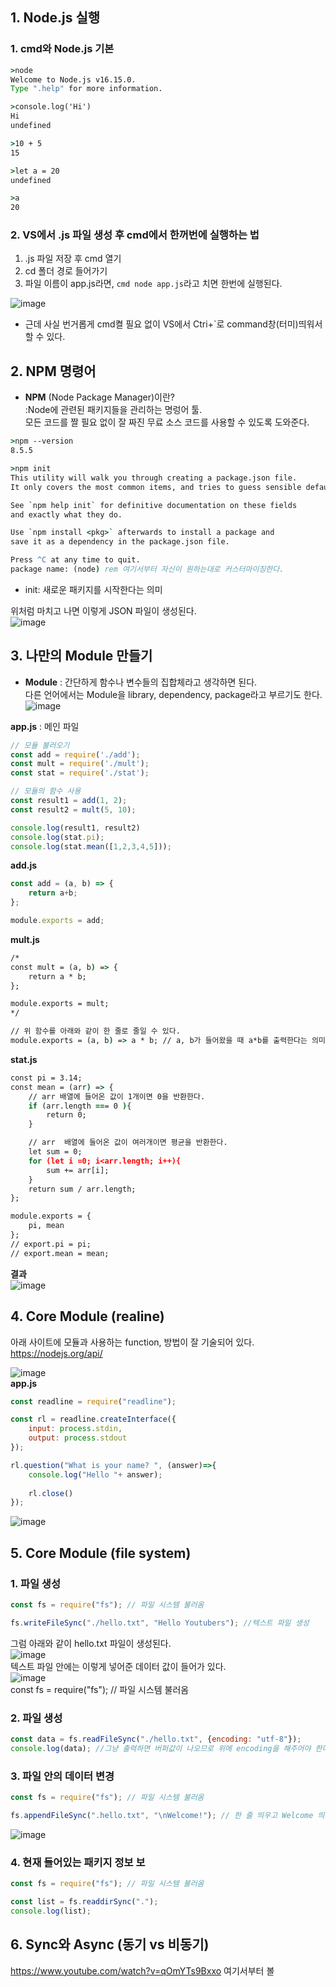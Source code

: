 ## 1. Node.js 실행

### 1. cmd와 Node.js 기본 
```cmd
>node
Welcome to Node.js v16.15.0.
Type ".help" for more information.
```
```cmd
>console.log('Hi')
Hi
undefined
```
```cmd
>10 + 5
15
```
```cmd
>let a = 20
undefined
```
```cmd
>a
20
```
### 2. VS에서 .js 파일 생성 후 cmd에서 한꺼번에 실행하는 법 
1. .js 파일 저장 후 cmd 열기  
2. cd 폴더 경로 들어가기  
3. 파일 이름이 app.js라면, ```cmd node app.js```라고 치면 한번에 실행된다.  
  
![image](https://user-images.githubusercontent.com/63652571/166358024-596b3d70-17da-4474-8406-5527aa0065b7.png)  

- 근데 사실 번거롭게 cmd켤 필요 없이 VS에서 Ctri+`로 command창(터미)띄워서 할 수 있다.
  
  
## 2. NPM 명령어  

- **NPM** (Node Package Manager)이란?   
:Node에 관련된 패키지들을 관리하는 명렁어 툴.  
모든 코드를 짤 필요 없이 잘 짜진 무료 소스 코드를 사용할 수 있도록 도와준다.  
  
```cmd
>npm --version
8.5.5
```
```cmd
>npm init
This utility will walk you through creating a package.json file.
It only covers the most common items, and tries to guess sensible defaults.

See `npm help init` for definitive documentation on these fields
and exactly what they do.

Use `npm install <pkg>` afterwards to install a package and
save it as a dependency in the package.json file.

Press ^C at any time to quit.
package name: (node) rem 여기서부터 자신이 원하는대로 커스터마이징한다. 
```
- init: 새로운 패키지를 시작한다는 의미  
  
위처럼 마치고 나면 이렇게 JSON 파일이 생성된다.  
![image](https://user-images.githubusercontent.com/63652571/166390055-505f3459-9d54-4c29-918d-7787bc49a5d0.png)
  
## 3. 나만의 Module 만들기  
- **Module** 
: 간단하게 함수나 변수들의 집합체라고 생각하면 된다.  
다른 언어에서는 Module을 library, dependency, package라고 부르기도 한다.  
![image](https://user-images.githubusercontent.com/63652571/166400775-24c57155-7203-4d11-a78a-7382def97cee.png)  
  
**app.js** : 메인 파일
```js
// 모듈 불러오기
const add = require('./add');
const mult = require('./mult');
const stat = require('./stat');

// 모듈의 함수 사용
const result1 = add(1, 2);
const result2 = mult(5, 10);

console.log(result1, result2)
console.log(stat.pi);
console.log(stat.mean([1,2,3,4,5]));
```
**add.js**
```js
const add = (a, b) => {
    return a+b;
};

module.exports = add;
```
**mult.js**
```cmd
/*
const mult = (a, b) => {
    return a * b;
};

module.exports = mult;
*/

// 위 함수를 아래와 같이 한 줄로 줄일 수 있다.
module.exports = (a, b) => a * b; // a, b가 들어왔을 때 a*b를 출력한다는 의미
```
**stat.js**
```cmd
const pi = 3.14;
const mean = (arr) => {
    // arr 배열에 들어온 값이 1개이면 0을 반환한다.
    if (arr.length === 0 ){
        return 0;
    }

    // arr  배열에 들어온 값이 여러개이면 평균을 반환한다.
    let sum = 0;
    for (let i =0; i<arr.length; i++){
        sum += arr[i];
    }
    return sum / arr.length;
};

module.exports = {
    pi, mean
};
// export.pi = pi;
// export.mean = mean;
```
**결과**  
![image](https://user-images.githubusercontent.com/63652571/166401524-3a92ae87-5942-452d-b7ca-8bbb8cd84726.png)   

## 4. Core Module (realine)

아래 사이트에 모듈과 사용하는 function, 방법이 잘 기술되어 있다.  
https://nodejs.org/api/  
  
![image](https://user-images.githubusercontent.com/63652571/166406942-fa62ca79-2b39-4b55-a0b2-c52e89f67996.png)  
**app.js**  
```js
const readline = require("readline");

const rl = readline.createInterface({
    input: process.stdin,
    output: process.stdout
});

rl.question("What is your name? ", (answer)=>{
    console.log("Hello "+ answer);
    
    rl.close()
});
```
![image](https://user-images.githubusercontent.com/63652571/166406976-20afa3a5-9856-4beb-8ca3-10d77c1d62e0.png)    
  
## 5. Core Module (file system)
### 1. 파일 생성
```js
const fs = require("fs"); // 파일 시스템 불러옴

fs.writeFileSync("./hello.txt", "Hello Youtubers"); //텍스트 파일 생성
```  
그럼 아래와 같이 hello.txt 파일이 생성된다.  
![image](https://user-images.githubusercontent.com/63652571/166418689-a9f70e3d-0766-4575-b126-e6523da4a8a4.png)  
텍스트 파일 안에는 이렇게 넣어준 데이터 값이 들어가 있다.  
![image](https://user-images.githubusercontent.com/63652571/166418750-f4e1e5a5-340b-47db-b6ce-2571b56ac323.png)  
const fs = require("fs"); // 파일 시스템 불러옴
### 2. 파일 생성
```js
const data = fs.readFileSync("./hello.txt", {encoding: "utf-8"});  
console.log(data); //그냥 출력하면 버퍼값이 나오므로 위에 encoding을 해주어야 한다. 
```
### 3. 파일 안의 데이터 변경  
```js
const fs = require("fs"); // 파일 시스템 불러옴

fs.appendFileSync(".hello.txt", "\nWelcome!"); // 한 줄 띄우고 Welcome 띄우기 
```
![image](https://user-images.githubusercontent.com/63652571/166419262-e3ee15c5-4270-4f05-ae71-4c527601ffd6.png)  
### 4. 현재 들어있는 패키지 정보 보
```js
const fs = require("fs"); // 파일 시스템 불러옴

const list = fs.readdirSync(".");
console.log(list);
```
  
## 6. Sync와 Async (동기 vs 비동기)  
https://www.youtube.com/watch?v=qOmYTs9Bxxo  여기서부터 볼 
